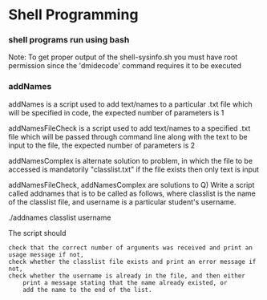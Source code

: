 # Shell Programming
### shell programs run using bash 

Note: To get proper output of the shell-sysinfo.sh you must have root permission since the 'dmidecode' command requires it to be executed 

### addNames
addNames is a script used to add text/names to a particular .txt file which will be specified in code, the expected number of parameters is 1

addNamesFileCheck is a script used to add text/names to a specified .txt file which will be passed through command line along with the text to be input to the file, the expected number of parameters is 2

addNamesComplex is alternate solution to problem, in which the file to be accessed is mandatorily "classlist.txt" if the file exists then only text is input 

addNamesFileCheck, addNamesComplex are solutions to Q)
     Write a script called addnames that is to be called as follows, where classlist is the name of the classlist file, and username is a particular student's username.

  ./addnames classlist username

The script should

    check that the correct number of arguments was received and print an usage message if not,
    check whether the classlist file exists and print an error message if not,
    check whether the username is already in the file, and then either
        print a message stating that the name already existed, or
        add the name to the end of the list. 
